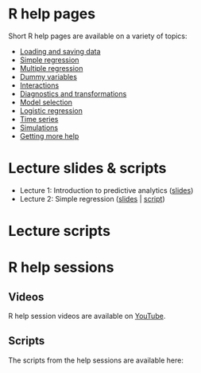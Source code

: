 # R help pages

Short R help pages are available on a variety of topics:

* [Loading and saving data](info-pages/loading-and-saving-data.md)
* [Simple regression](info-pages/simple-regression.md)
* [Multiple regression](info-pages/multiple-regression-basics.md)
* [Dummy variables](info-pages/dummy-variables.md)
* [Interactions](info-pages/interactions.md)
* [Diagnostics and transformations](info-pages/diagnostics-and-transformations.md)
* [Model selection](info-pages/model-selection.md)
* [Logistic regression](info-pages/logistic-regression.md)
* [Time series](info-pages/time-series.md)
* [Simulations](info-pages/simulations.md)
* [Getting more help](info-pages/getting-more-help.md)

# Lecture slides & scripts

* Lecture 1: Introduction to predictive analytics ([slides](slides/lecture-01/lecture-01.pdf))
* Lecture 2: Simple regression ([slides](slides/lecture-02/lecture-01.pdf) | [script](lecture-scripts/lecture-02.R))

# Lecture scripts


# R help sessions

## Videos

R help session videos are available on [YouTube](https://www.youtube.com/channel/UCvAAxbaNx74exieSPKzqUnw).

## Scripts

The scripts from the help sessions are available here:
